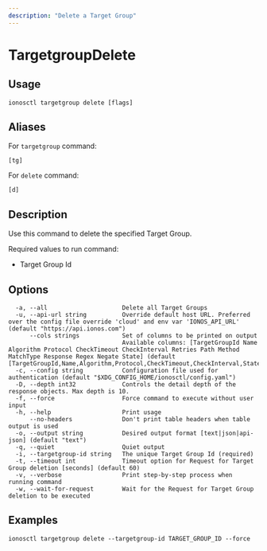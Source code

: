 ```yaml
---
description: "Delete a Target Group"
---
```


# TargetgroupDelete

## Usage

```text
ionosctl targetgroup delete [flags]
```

## Aliases

For `targetgroup` command:

```text
[tg]
```

For `delete` command:

```text
[d]
```

## Description

Use this command to delete the specified Target Group.

Required values to run command:

* Target Group Id

## Options

```text
  -a, --all                     Delete all Target Groups
  -u, --api-url string          Override default host URL. Preferred over the config file override 'cloud' and env var 'IONOS_API_URL' (default "https://api.ionos.com")
      --cols strings            Set of columns to be printed on output 
                                Available columns: [TargetGroupId Name Algorithm Protocol CheckTimeout CheckInterval Retries Path Method MatchType Response Regex Negate State] (default [TargetGroupId,Name,Algorithm,Protocol,CheckTimeout,CheckInterval,State])
  -c, --config string           Configuration file used for authentication (default "$XDG_CONFIG_HOME/ionosctl/config.yaml")
  -D, --depth int32             Controls the detail depth of the response objects. Max depth is 10.
  -f, --force                   Force command to execute without user input
  -h, --help                    Print usage
      --no-headers              Don't print table headers when table output is used
  -o, --output string           Desired output format [text|json|api-json] (default "text")
  -q, --quiet                   Quiet output
  -i, --targetgroup-id string   The unique Target Group Id (required)
  -t, --timeout int             Timeout option for Request for Target Group deletion [seconds] (default 60)
  -v, --verbose                 Print step-by-step process when running command
  -w, --wait-for-request        Wait for the Request for Target Group deletion to be executed
```

## Examples

```text
ionosctl targetgroup delete --targetgroup-id TARGET_GROUP_ID --force
```

